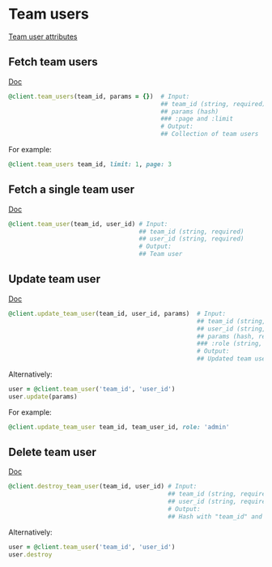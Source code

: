 # Team users

[Team user attributes](https://app.lokalise.com/api2docs/curl/#object-team-users)

## Fetch team users

[Doc](https://developers.lokalise.com/reference/list-all-team-users)

```ruby
@client.team_users(team_id, params = {})  # Input:
                                          ## team_id (string, required)
                                          ## params (hash)
                                          ### :page and :limit
                                          # Output:
                                          ## Collection of team users
```

For example:

```ruby
@client.team_users team_id, limit: 1, page: 3
```

## Fetch a single team user

[Doc](https://developers.lokalise.com/reference/retrieve-a-team-user)

```ruby
@client.team_user(team_id, user_id) # Input:
                                    ## team_id (string, required)
                                    ## user_id (string, required)
                                    # Output:
                                    ## Team user
```

## Update team user

[Doc](https://developers.lokalise.com/reference/update-a-team-user)

```ruby
@client.update_team_user(team_id, user_id, params)  # Input:
                                                    ## team_id (string, required)
                                                    ## user_id (string, required)
                                                    ## params (hash, required):
                                                    ### :role (string, required) - :owner, :admin, or :member
                                                    # Output:
                                                    ## Updated team user
```

Alternatively:

```ruby
user = @client.team_user('team_id', 'user_id')
user.update(params)
```

For example:

```ruby
@client.update_team_user team_id, team_user_id, role: 'admin'
```

## Delete team user

[Doc](https://developers.lokalise.com/reference/delete-a-team-user)

```ruby
@client.destroy_team_user(team_id, user_id) # Input:
                                            ## team_id (string, required)
                                            ## user_id (string, required)
                                            # Output:
                                            ## Hash with "team_id" and "team_user_deleted" set to "true"
```

Alternatively:

```ruby
user = @client.team_user('team_id', 'user_id')
user.destroy
```
